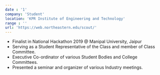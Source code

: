 ```yaml
---
date : '1'
company: 'Student'
location: 'KPR Institute of Engineering and Technology'
range : ''
url: 'https://web.northeastern.edu/scout/'
---
```


- Finalist in National Hackathon 2019 @ Manipal University, Jaipur
- Serving as a Student Representative of the Class and member of Class Committee.
- Executive Co-ordinator of various Student Bodies and College Committees.
- Presented a seminar and organizer of various Industry meetings.

